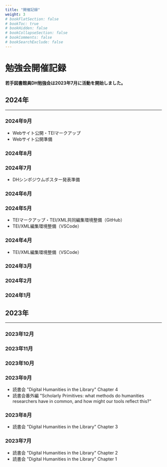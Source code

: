 ```yaml
---
title: "開催記録"
weight: 3
# bookFlatSection: false
# bookToc: true
# bookHidden: false
# bookCollapseSection: false
# bookComments: false
# bookSearchExclude: false
---
```


# 勉強会開催記録

**若手図書館員DH勉強会は2023年7月に活動を開始しました。**

## **2024年**
---
### 2024年9月
* Webサイト公開・TEIマークアップ
* Webサイト公開準備

### 2024年8月

### 2024年7月
* DHシンポジウムポスター発表準備

### 2024年6月

### 2024年5月
* TEIマークアップ・TEI/XML共同編集環境整備（GitHub）
* TEI/XML編集環境整備（VSCode）

### 2024年4月
* TEI/XML編集環境整備（VSCode）

### 2024年3月

### 2024年2月

### 2024年1月

## **2023年**
---
### 2023年12月

### 2023年11月

### 2023年10月

### 2023年9月
* 読書会 "Digital Humanities in the Library" Chapter 4
* 読書会番外編 "Scholarly Primitives: what methods do humanities researchers have in common, and how might our tools reflect this?"

### 2023年8月
* 読書会 "Digital Humanities in the Library" Chapter 3

### 2023年7月
* 読書会 "Digital Humanities in the Library" Chapter 2
* 読書会 "Digital Humanities in the Library" Chapter 1
